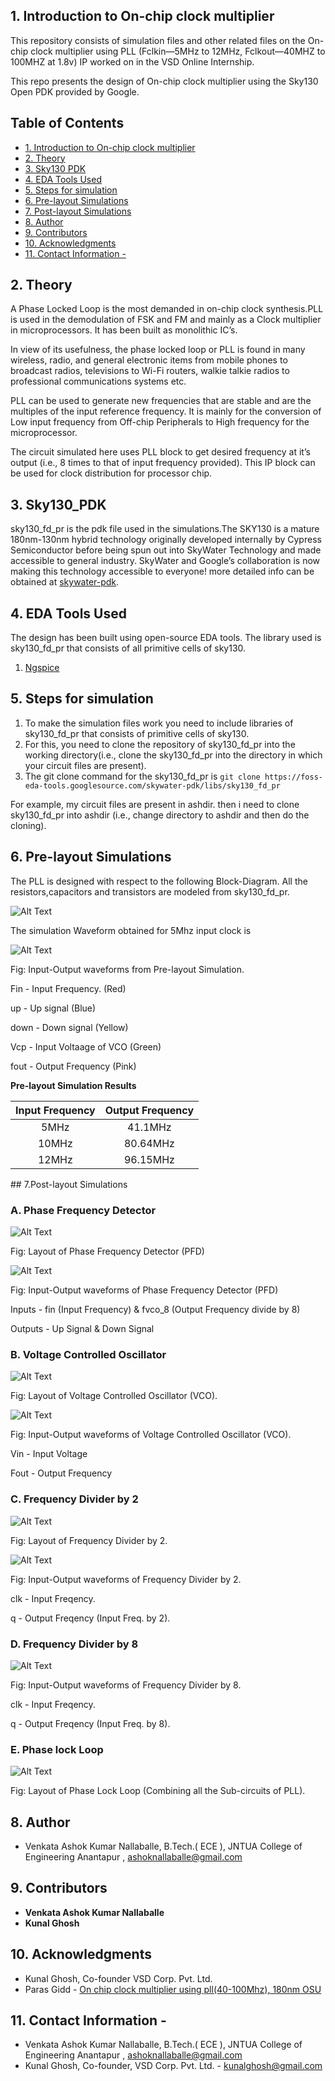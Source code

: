 ## 1. Introduction to On-chip clock multiplier
This repository consists of simulation files and other related files on the On-chip clock multiplier using PLL (Fclkin—5MHz to 12MHz, Fclkout—40MHZ to 100MHZ at 1.8v) IP worked on in the VSD Online Internship.

This repo presents the design of On-chip clock multiplier using the Sky130 Open PDK provided by Google. 


## Table of Contents
- [1. Introduction to On-chip clock multiplier](#1-introduction-to-On-chip-clock-multiplier)
- [2. Theory](#2-Theory)
- [3. Sky130 PDK](#3-Sky130-PDK)
- [4. EDA Tools Used](#4-eda-tools-used)
- [5. Steps for simulation](#5-Steps-for-simulation)
- [6. Pre-layout Simulations](#6-Pre-layout-Simulations)
- [7. Post-layout Simulations](#7-Post-layout-Simulations)
- [8. Author](#8-Author)
- [9. Contributors](#9-Contributors)
- [10. Acknowledgments](#10-acknowledgments)
- [11. Contact Information -](#11-contact-information--)

## 2. Theory

A Phase Locked Loop is the most demanded in on-chip clock synthesis.PLL is used in the demodulation of FSK and FM and mainly as a Clock multiplier in microprocessors. It has been built as monolithic IC’s.

In view of its usefulness, the phase locked loop or PLL is found in many wireless, radio, and general electronic items from mobile phones to broadcast radios, televisions to Wi-Fi routers, walkie talkie radios to professional communications systems etc.

PLL can be used to generate new frequencies that are stable and are the multiples of the input reference frequency. It is mainly for the conversion of Low input frequency from Off-chip Peripherals to High frequency for the microprocessor.

The circuit simulated here uses PLL block to get desired frequency at it’s output (i.e., 8 times to that of input frequency provided).
This IP block can be used for clock distribution for processor chip.  

## 3. Sky130_PDK
sky130_fd_pr is the pdk file used in the simulations.The SKY130 is a mature 180nm-130nm hybrid technology originally developed internally by Cypress Semiconductor before being spun out into SkyWater Technology and made accessible to general industry. SkyWater and Google’s collaboration is now making this technology accessible to everyone!
more detailed info can be obtained at [skywater-pdk](https://github.com/google/skywater-pdk).

## 4. EDA Tools Used 
The design has been built using open-source EDA tools. The library used is sky130_fd_pr that consists of all primitive cells of sky130.

1. [Ngspice](http://ngspice.sourceforge.net/download.html)

## 5. Steps for simulation
1. To make the simulation files work you need to include libraries of sky130_fd_pr that consists of primitive cells of sky130.
2. For this, you need to clone the repository of sky130_fd_pr into the working directory(i.e., clone the sky130_fd_pr into the directory in which your circuit files are present).
3. The git clone command for the sky130_fd_pr is 
   `git clone https://foss-eda-tools.googlesource.com/skywater-pdk/libs/sky130_fd_pr  `

For example, my circuit files are present in ashdir. then i need to clone sky130_fd_pr into ashdir (i.e., change directory to ashdir and then do the cloning).


## 6. Pre-layout Simulations
The PLL is designed with respect to the following Block-Diagram. All the resistors,capacitors and transistors are modeled from sky130_fd_pr.


</p>

![Alt Text](https://github.com/parasgidd/avsdpll_3v3/blob/master/images/block_diagram.png)

</p>

The simulation Waveform obtained for 5Mhz input clock is
</p>

![Alt Text](https://github.com/ashokn414/avsdpll_01v8_sky130/blob/main/images/ngspice_sim_5mhz.PNG)

</p>

Fig: Input-Output waveforms from Pre-layout Simulation. </p> 
Fin - Input Frequency. (Red) </p> 
up - Up signal (Blue) </p> 
down - Down signal (Yellow) </p> 
Vcp - Input Voltaage of VCO (Green) </p> 
fout - Output Frequency (Pink) </p> 
</p>



</p>
</p>

**Pre-layout Simulation Results**

</p>

| Input Frequency | Output Frequency |
| :---:  | :-: |
|5MHz|41.1MHz|
|10MHz|80.64MHz|
|12MHz|96.15MHz|

</p>
## 7.Post-layout Simulations

### A. Phase Frequency Detector
![Alt Text](https://github.com/ashokn414/avsdpll_01v8_sky130/blob/main/post_layout_simulations/pfd/pfd.PNG)

</p>

Fig: Layout of Phase Frequency Detector (PFD)
</p>
</p>

![Alt Text](https://github.com/ashokn414/avsdpll_01v8_sky130/blob/main/post_layout_simulations/pfd/pfdw.PNG)

</p>
Fig: Input-Output waveforms of Phase Frequency Detector (PFD) </p>
     Inputs - fin (Input Frequency) &
              fvco_8 (Output Frequency divide by 8) </p> </p>
     Outputs - Up Signal &
               Down Signal         </p>
</p>
</p>

### B. Voltage Controlled Oscillator

![Alt Text](https://github.com/ashokn414/avsdpll_01v8_sky130/blob/main/post_layout_simulations/vco/vco.PNG)

</p>
Fig: Layout of Voltage Controlled Oscillator (VCO).

</p>
</p>

![Alt Text](https://github.com/ashokn414/avsdpll_01v8_sky130/blob/main/post_layout_simulations/vco/vcow.PNG)

</p>

Fig: Input-Output waveforms of Voltage Controlled Oscillator (VCO). </p>
Vin - Input Voltage </p>
Fout - Output Frequency
</p>
</p>

### C. Frequency Divider by 2

![Alt Text](https://github.com/ashokn414/avsdpll_01v8_sky130/blob/main/post_layout_simulations/freqdiv2/freqdiv2.PNG)
</p>
Fig: Layout of Frequency Divider by 2. </p> 
</p>

![Alt Text](https://github.com/ashokn414/avsdpll_01v8_sky130/blob/main/post_layout_simulations/freqdiv2/freqdiv2w.PNG)

</p>

Fig: Input-Output waveforms of Frequency Divider by 2. </p>

clk - Input Freqency. </p>
q - Output Freqency (Input Freq. by 2). </p>
</p>

### D. Frequency Divider by 8

![Alt Text](https://github.com/ashokn414/avsdpll_01v8_sky130/blob/main/post_layout_simulations/freqdiv2/freqdiv8w.PNG)

</p>

Fig: Input-Output waveforms of Frequency Divider by 8. </p>

clk - Input Freqency. </p>
q - Output Freqency (Input Freq. by 8). </p>

</p>
</p>

### E. Phase lock Loop 

![Alt Text](https://github.com/ashokn414/avsdpll_01v8_sky130/blob/main/post_layout_simulations/pll/pll.PNG)

</p>

</p>

Fig: Layout of Phase Lock Loop (Combining all the Sub-circuits of PLL). 

</p> 

</p>

## 8. Author
- Venkata Ashok Kumar Nallaballe, B.Tech.( ECE ), JNTUA College of Engineering Anantapur , ashoknallaballe@gmail.com

## 9. Contributors 

- **Venkata Ashok Kumar Nallaballe** 
- **Kunal Ghosh** 

## 10. Acknowledgments
- Kunal Ghosh, Co-founder VSD Corp. Pvt. Ltd.
- Paras Gidd - [On chip clock multiplier using pll(40-100Mhz), 180nm OSU](https://github.com/neethujohny/avsdpll_3v3)


## 11. Contact Information - 
 - Venkata Ashok Kumar Nallaballe, B.Tech.( ECE ), JNTUA College of Engineering Anantapur , ashoknallaballe@gmail.com
 - Kunal Ghosh, Co-founder, VSD Corp. Pvt. Ltd. - kunalghosh@gmail.com
 

